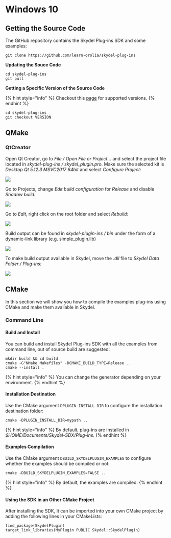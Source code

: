 # Windows 10

## **Getting the Source Code**

The GitHub repository contains the Skydel Plug-ins SDK and some examples:

```
git clone https://github.com/learn-orolia/skydel-plug-ins
```

**Updating the Souce Code**

```
cd skydel-plug-ins
git pull
```

**Getting a Specific Version of the Source Code**

{% hint style="info" %}
Checkout this [page](https://github.com/learn-orolia/skydel-plug-ins/releases) for supported versions.
{% endhint %}

```
cd skydel-plug-ins
git checkout VERSION
```

## **QMake**

### **QtCreator**

Open Qt Creator, go to _File / Open File or Project..._ and select the project file located in _skydel-plug-ins / skydel\_plugin.pro_. Make sure the selected kit is _Desktop Qt 5.12.3 MSVC2017 64bit_ and select _Configure Project:_

![](../.gitbook/assets/win\_compile\_1.png)

Go to Projects, change _Edit build configuration_ for _Release_ and disable _Shadow build:_

![](../.gitbook/assets/win\_compile\_2.png)

Go to _Edit_, right click on the root folder and select _Rebuild_:

![](../.gitbook/assets/win\_compile\_3.png)

Build output can be found in _skydel-plugin-ins / bin_ under the form of a dynamic-link library (e.g. simple\_plugin.lib)

![](../.gitbook/assets/win\_compile\_4.png)

To make build output available in Skydel, move the _.dll_ file to _Skydel Data Folder / Plug-ins:_

![](../.gitbook/assets/win\_compile\_5.png)

## CMake

In this section we will show you how to compile the examples plug-ins using CMake and make them available in Skydel.

### Command Line

#### Build and Install

You can build and install Skydel Plug-ins SDK with all the examples from command line, out of source build are suggested:&#x20;

```
mkdir build && cd build
cmake -G"NMake Makefiles" -DCMAKE_BUILD_TYPE=Release ..
cmake --install .
```

{% hint style="info" %}
You can change the generator depending on your environment.
{% endhint %}

#### Installation Destination

Use the CMake argument `DPLUGIN_INSTALL_DIR` to configure the installation destination folder:

```
cmake -DPLUGIN_INSTALL_DIR=mypath ..
```

{% hint style="info" %}
By default, plug-ins are installed in _$HOME/Documents/Skydel-SDX/Plug-ins_.
{% endhint %}

#### Examples Compilation

Use the CMake argument `DBUILD_SKYDELPLUGIN_EXAMPLES` to configure whether the examples should be compiled or not:

```
cmake -DBUILD_SKYDELPLUGIN_EXAMPLES=FALSE ..
```

{% hint style="info" %}
By default, the examples are compiled.
{% endhint %}

#### Using the SDK in an Other CMake Project

After installing the SDK, It can be imported into your own CMake project by adding the following lines in your CMakeLists:

```
find_package(SkydelPlugin)
target_link_libraries(MyPlugin PUBLIC Skydel::SkydelPlugin)
```
